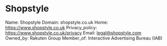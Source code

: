 
# Shopstyle

Name: Shopstyle
Domain: shopstyle.co.uk
Home: https://www.shopstyle.co.uk
Privacy_policy: https://www.shopstyle.co.uk/privacy
Email: legal@shopstyle.com
Owned_by: Rakuten Group
Member_of: Interactive Advertising Bureau (IAB)
